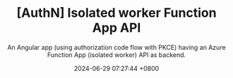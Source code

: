 ---
layout: post
title:  "[AuthN] Isolated worker Function App API"
subtitle: An Angular app (using authorization code flow with PKCE) having an Azure Function App (isolated worker) API as backend.
date:   2024-06-29 07:27:44 +0800
image: keys.jpg
categories: jekyll update
alternative_url: https://github.com/cmclellen/SecureApi
---